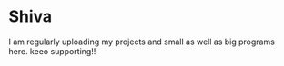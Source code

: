 # Shiva
I am regularly uploading my projects and small as well as big programs here. keeo supporting!!
